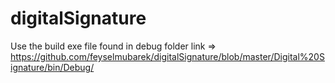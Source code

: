 # digitalSignature

Use the build exe file found in debug folder
link => https://github.com/feyselmubarek/digitalSignature/blob/master/Digital%20Signature/bin/Debug/

